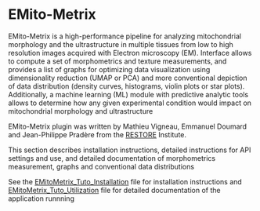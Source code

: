 # EMito-Metrix

EMito-Metrix is a high-performance pipeline for analyzing mitochondrial morphology and the ultrastructure in multiple tissues from low to high resolution images acquired with Electron microscopy (EM). Interface allows to compute a set of morphometrics and texture measurements, and provides a list of graphs for optimizing data visualization using dimensionality reduction (UMAP or PCA) and more conventional depiction of data distribution (density curves, histograms, violin plots or star plots). Additionally, a machine learning (ML) module with predictive analytic tools allows to determine how any given experimental condition would impact on mitochondrial morphology and ultrastructure

EMito-Metrix plugin was written by Mathieu Vigneau, Emmanuel Doumard and Jean-Philippe Pradère from the [RESTORE](https://restore-lab.fr/en/home-en/) Institute.

This section describes installation instructions, detailed instructions for API settings and use, and detailed documentation of morphometrics measurement, graphs and conventional data distributions

See the [EMitoMetrix_Tuto_Installation](https://github.com/Restore-Lab/EMito-Metrix/blob/main/EMitoMetrix_Tuto_Installation.pdf) file for installation instructions and [EMitoMetrix_Tuto_Utilization](https://github.com/Restore-Lab/EMito-Metrix/blob/main/EMitoMetrix_Tuto_Utilization.pdf) file for detailed documentation of the application runnning
